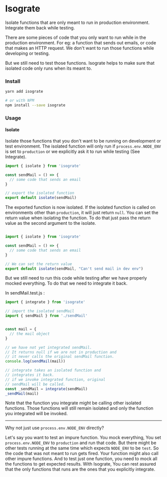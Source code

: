 # Isograte

Isolate functions that are only meant to run in production environment. Integrate them back while testing.

There are some pieces of code that you only want to run while in the production environment. For eg: a function that sends out emails, or code that makes an HTTP request. We don't want to run those functions while developing or testing. 

But we still need to test those functions. Isograte helps to make sure that isolated code only runs when its meant to.

### Install

```bash
yarn add isograte

# or with NPM
npm install --save isograte

```

### Usage

#### Isolate

Isolate those functions that you don't want to be running on development or test environment. The isolated function will only run if `process.env.NODE_ENV` is set to `production` or we explicitly ask it to run while testing (See Integrate).

```js
import { isolate } from 'isograte'

const sendMail = () => {
  // some code that sends an email
}

// export the isolated function
export default isolate(sendMail)

```

The exported function is now isolated. If the isolated function is called on environments other than `production`, it will just return `null`. You can set the return value when isolating the function. To do that just pass the return value as the second argument to the isolate.

```js

import { isolate } from 'isograte'

const sendMail = () => {
  // some code that sends an email
}

// We can set the return value
export default isolate(sendMail, "Can't send mail in dev env")

```


But we still need to run this code while testing after we have properly mocked everything. To do that we need to integrate it back.

In sendMail.test.js :
```js
import { integrate } from 'isograte'

// import the isolated sendMail
import { sendMail } from './sendMail'


const mail = {
  // the mail object
}

// we have not yet integrated sendMail.
// It returns null if we are not in production and
// it never calls the original sendMail function.
console.log(sendMail(mail))

// integrate takes an isolated function and
// integrates it back.
// if we invoke integrated function, original
// sendMail will be called.
const _sendMail = integrate(sendMail)
_sendMail(mail)

```


Note that the function you integrate might be calling other isolated functions. Those functions will still remain isolated and only the function you integrated will be invoked.

---

Why not just use `process.env.NODE_ENV` directly?

Let's say you want to test an impure function. You mock everything, You set `process.env.NODE_ENV` to `production` and run that code. But there might be other tests running at the same time which expects `NODE_ENV` to be `test`. So the code that was not meant to run gets fired. Your function might also call other impure functions. And to test just one function, you need to mock all the functions to get expected results. With Isograte, You can rest assured that the only functions that runs are the ones that you explicitly integrate. 